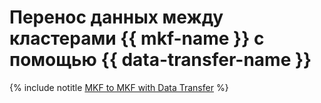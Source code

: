 # Перенос данных между кластерами {{ mkf-name }} с помощью {{ data-transfer-name }}

{% include notitle [MKF to MKF with Data Transfer](../../_tutorials/dataplatform/data-transfer-mkf-mkf.md) %}